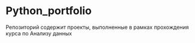 # Python_portfolio
Репозиторий содержит проекты, выполненные в рамках прохождения курса по Анализу данных
